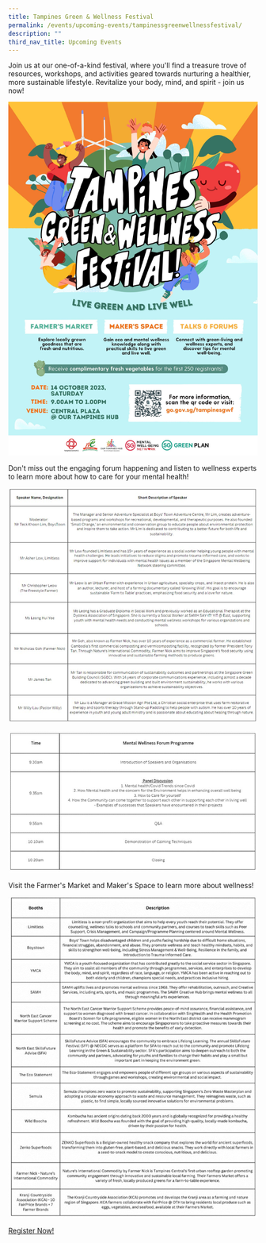 ```yaml
---
title: Tampines Green & Wellness Festival
permalink: /events/upcoming-events/tampinessgreenwellnessfestival/
description: ""
third_nav_title: Upcoming Events
---
```

Join us at our one-of-a-kind festival, where you'll find a treasure trove of resources, workshops, and activities geared towards nurturing a healthier, more sustainable lifestyle. Revitalize your body, mind, and spirit - join us now!

![](/images/tampines%20green%20&%20wellness%20kv.jpg)

Don't miss out the engaging forum happening and listen to wellness experts to learn more about how to care for your mental health!

![](/images/photo_6062042053212223844_y.jpg)

![](/images/photo_6062042053212223845_x.jpg)

Visit the Farmer's Market and Maker's Space to learn more about wellness! 

![](/images/booths%20vendor.jpg)

[Register Now!](https://form.gov.sg/64f04edbd3a7090012fa86ca)